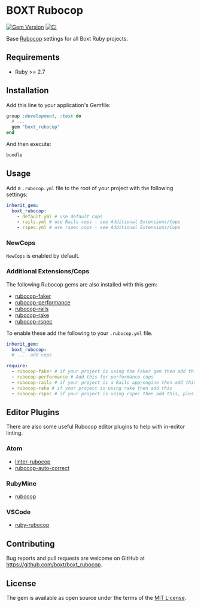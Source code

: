 # BOXT Rubocop

[![Gem Version](https://badge.fury.io/rb/boxt_rubocop.svg)](https://badge.fury.io/rb/boxt_rubocop)
[![CI](https://github.com/boxt/boxt_rubocop/actions/workflows/ci.yml/badge.svg)](https://github.com/boxt/boxt_rubocop/actions/workflows/ci.yml)

Base [Rubocop](https://rubocop.org) settings for all Boxt Ruby projects.

## Requirements

* Ruby >= 2.7

## Installation

Add this line to your application's Gemfile:

```ruby
group :development, :test do
  # ...
  gem "boxt_rubocop"
end
```

And then execute:

```sh
bundle
```

## Usage

Add a `.rubocop.yml` file to the root of your project with the following settings:

```yml
inherit_gem:
  boxt_rubocop:
    - default.yml # use default cops
    - rails.yml # use Rails cops - see Additional Extensions/Cops
    - rspec.yml # use rspec cops - see Additional Extensions/Cops
```

### NewCops

`NewCops` is enabled by default.

### Additional Extensions/Cops

The following Rubocop gems are also installed with this gem:

* [rubocop-faker](https://github.com/koic/rubocop-faker)
* [rubocop-performance](https://github.com/rubocop/rubocop-performance)
* [rubocop-rails](https://github.com/rubocop-hq/rubocop-rails)
* [rubocop-rake](https://github.com/rubocop-hq/rubocop-rake)
* [rubocop-rspec](https://github.com/rubocop-hq/rubocop-rspec)

To enable these add the following to your `.rubocop.yml` file.

```yml
inherit_gem:
  boxt_rubocop:
  # .... add cops

require:
  - rubocop-faker # if your project is using the Faker gem then add this
  - rubocop-performance # Add this for performance cops
  - rubocop-rails # if your project is a Rails app/engine then add this, plus the - rails.yml setting above
  - rubocop-rake # if your project is using rake then add this
  - rubocop-rspec # if your project is using rspec then add this, plus the - rspec.yml setting above
```

## Editor Plugins

There are also some useful Rubocop editor plugins to help with in-editor linting.

### Atom

- [linter-rubocop](https://atom.io/packages/linter-rubocop)
- [rubocop-auto-correct](https://atom.io/packages/rubocop-auto-correct)

### RubyMine

- [rubocop](https://www.jetbrains.com/help/ruby/rubocop.html)

### VSCode

- [ruby-rubocop](https://marketplace.visualstudio.com/items?itemName=misogi.ruby-rubocop)

## Contributing

Bug reports and pull requests are welcome on GitHub at https://github.com/boxt/boxt_rubocop.

## License

The gem is available as open source under the terms of the [MIT License](http://opensource.org/licenses/MIT).

